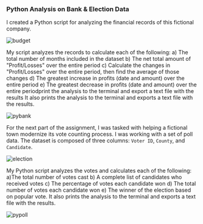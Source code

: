 ### Python Analysis on Bank & Election Data

I created a Python script for analyzing the financial records of this fictional company. 

![budget](https://user-images.githubusercontent.com/84537717/128378552-083c201d-f715-4454-9d11-7edd4c3a8084.PNG)

My script analyzes the records to calculate each of the following:
  a) The total number of months included in the dataset
  b) The net total amount of "Profit/Losses" over the entire period
  c) Calculate the changes in "Profit/Losses" over the entire period, then find the average of those changes
  d) The greatest increase in profits (date and amount) over the entire period
  e) The greatest decrease in profits (date and amount) over the entire periodprint the analysis to the terminal and export a text file with the results
It also prints the analysis to the terminal and exports a text file with the results.  

![pybank](https://user-images.githubusercontent.com/84537717/128379152-d6167bcf-d31e-443a-98dc-c32b90a10bcb.PNG)

For the next part of the assignment, I was tasked with helping a fictional town modernize its vote counting process.  I was working with a set of poll data.  The dataset is composed of three columns: `Voter ID`, `County`, and `Candidate`.

![election](https://user-images.githubusercontent.com/84537717/128379400-b3478099-023f-4be5-94d3-7ce5c357ec19.PNG)

My Python script analyzes the votes and calculates each of the following:
  a)The total number of votes cast
  b) A complete list of candidates who received votes
  c) The percentage of votes each candidate won
  d) The total number of votes each candidate won
  e) The winner of the election based on popular vote.
It also prints the analysis to the terminal and exports a text file with the results.  

![pypoll](https://user-images.githubusercontent.com/84537717/128379461-defcd466-4a26-43d5-8ec4-b46d4fc0b7e9.PNG)


